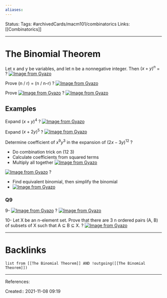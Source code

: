 ```yaml
---
aliases:
---
```

Status:
Tags: #archivedCards/macm101/combinatorics
Links: [[Combinatorics]]
___

# The Binomial Theorem
Let x and y be variables, and let n be a nonnegative integer. Then $(x+y)^n$ =
?
[![Image from Gyazo](https://i.gyazo.com/9afbf32fd81b5a521fe4411567f23287.png)](https://gyazo.com/9afbf32fd81b5a521fe4411567f23287)
<!--SR:!2021-12-10,1,130-->

Prove (n / r) = (n / n-r)
?
[![Image from Gyazo](https://i.gyazo.com/d4ab56de26e7b2af183cab7fed513b58.png)](https://gyazo.com/d4ab56de26e7b2af183cab7fed513b58)
<!--SR:!2021-12-13,6,150-->

Prove
[![Image from Gyazo](https://i.gyazo.com/9bc72ac98be48caf639362066a7dae38.png)](https://gyazo.com/9bc72ac98be48caf639362066a7dae38)
?
[![Image from Gyazo](https://i.gyazo.com/29e745228f2b40694a272fe11216feab.png)](https://gyazo.com/29e745228f2b40694a272fe11216feab)
<!--SR:!2021-12-16,8,150-->

## Examples
Expand $(x+y)^4$
?
[![Image from Gyazo](https://i.gyazo.com/70cb10b10a6b3528a6e5a8a0e99fc0d0.png)](https://gyazo.com/70cb10b10a6b3528a6e5a8a0e99fc0d0)
<!--SR:!2021-12-10,7,170-->

Expand $(x+2y)^5$
?
[![Image from Gyazo](https://i.gyazo.com/76e046fb0b58d993f57b4664d97e9ebd.png)](https://gyazo.com/76e046fb0b58d993f57b4664d97e9ebd)
<!--SR:!2021-12-10,7,170-->

Determine coefficient of $x^9y^3$ in the expansion of $(2x-3y)^{12}$
?
- Do combination trick on (12 3)
- Calculate coefficients from squared terms
- Multiply all together
[![Image from Gyazo](https://i.gyazo.com/0a151b33ebfe8f76ece17e902fee0a3a.png)](https://gyazo.com/0a151b33ebfe8f76ece17e902fee0a3a)
<!--SR:!2021-12-12,3,150-->

[![Image from Gyazo](https://i.gyazo.com/ce7ce5a1857322c1c66ae69567326da7.png)](https://gyazo.com/ce7ce5a1857322c1c66ae69567326da7)
?
- Find equivalent binomial, then simplify the binomial
- [![Image from Gyazo](https://i.gyazo.com/a385512bfc4e9eb2c75a4a4cdfa303e1.png)](https://gyazo.com/a385512bfc4e9eb2c75a4a4cdfa303e1)
<!--SR:!2021-12-11,2,135-->

### Q9
9- [![Image from Gyazo](https://i.gyazo.com/35f7a30ca8cb1558835b8d544edf4615.png)](https://gyazo.com/35f7a30ca8cb1558835b8d544edf4615)
?
[![Image from Gyazo](https://i.gyazo.com/a998e127e86599804d9357bd51034aaa.png)](https://gyazo.com/a998e127e86599804d9357bd51034aaa)
<!--SR:!2021-12-14,5,155-->

10-  Let X be an n-element set. Prove that there are 3 n ordered pairs (A, B) of subsets of X such that A ⊆ B ⊆ X.
?
[![Image from Gyazo](https://i.gyazo.com/d04bf528ed8a8c638ba03ff1c0f8d3f8.png)](https://gyazo.com/d04bf528ed8a8c638ba03ff1c0f8d3f8)
<!--SR:!2021-12-10,3,155-->

___
<!--SR:!2021-12-07,4,150-->

# Backlinks
```dataview
list from [[The Binomial Theorem]] AND !outgoing([[The Binomial Theorem]])
```
___
References:
<!--SR:!2021-12-01,1,130-->

Created:: 2021-11-08 09:19
